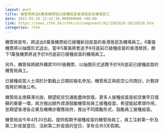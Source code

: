 ```yaml
---
layout: post
title: 機管局將送6萬張機票給已接種疫苗香港居民及機場員工
date: 2021-05-26 22:42:26.000000000 +08:00
link: https://news.rthk.hk/rthk/ch/component/k2/1592810-20210526.htm
categories: rthk
---
```


機管局宣布，將送出6萬張機票給已接種新冠疫苗的香港居民及機場員工。6萬張機票將以抽獎形式送出，當中5萬張將會送予9月底前已接種疫苗的香港居民，餘下1萬張機票將送予於9月底前已接種疫苗的機場員工。

另外，機管局將額外購買1000張機票，以抽獎形式送贈予於9月底前已接種疫苗的機管局員工。

已接種疫苗人士須於計劃截止日期前報名參加，機管局正與航空公司商討，計劃詳情將於稍後公布。

機管局主席蘇澤光說，期望航空交通能盡快恢復，更多人接種疫苗是航空業早日復蘇的重要一環，局方撥出額外資源鼓勵機管局員工接種疫苗，希望能起牽頭作用，並期望香港各企業及機構亦響應政府，推出不同奬勵形式，鼓勵員工接種疫苗。

機管局自今年4月20日起，提供假期予接種疫苗的機管局員工，員工注射第一針及第二針疫苗當日、注射第二針疫苗的翌日，享有合共3天假期。
